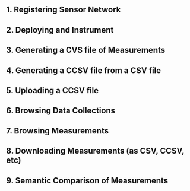 ## 1. Registering Sensor Network

## 2. Deploying and Instrument

## 3. Generating a CVS file of Measurements

## 4. Generating a CCSV file from a CSV file

## 5. Uploading a CCSV file

## 6. Browsing Data Collections

## 7. Browsing Measurements

## 8. Downloading Measurements (as CSV, CCSV, etc)

## 9. Semantic Comparison of Measurements  